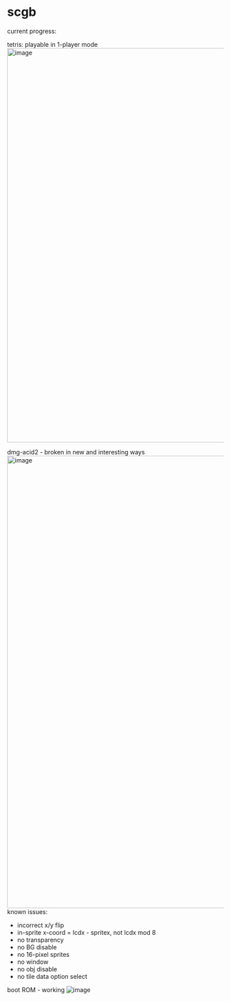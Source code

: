 # scgb

current progress: 

tetris: playable in 1-player mode
<img width="991" height="915" alt="image" src="https://github.com/user-attachments/assets/e69042ab-992a-4360-97e5-2ba6bfe1a116" />

dmg-acid2 - broken in new and interesting ways
<img width="1162" height="1050" alt="image" src="https://github.com/user-attachments/assets/619fc924-7a19-4d3a-9852-8e07aa7018e3" />
known issues:
- incorrect x/y flip
- in-sprite x-coord = lcdx - spritex, not lcdx mod 8
- no transparency
- no BG disable
- no 16-pixel sprites
- no window
- no obj disable
- no tile data option select

boot ROM - working
![image](https://github.com/user-attachments/assets/65481835-3ee6-4097-9197-789a2bcc1f0e)
